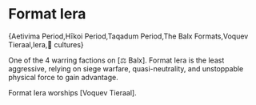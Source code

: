 # Format Iera

{Aetivima Period,Hīkoi Period,Taqadum Period,The Balx Formats,Voquev Tieraal,Iera,👥 cultures}

One of the 4 warring factions on [⚖️ Balx]. Format Iera is the least aggressive, relying on siege warfare, quasi-neutrality, and unstoppable physical force to gain advantage.

Format Iera worships [Voquev Tieraal].
